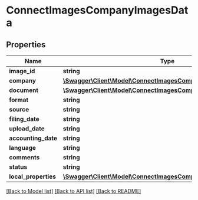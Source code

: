 # ConnectImagesCompanyImagesData

## Properties
Name | Type | Description | Notes
------------ | ------------- | ------------- | -------------
**image_id** | **string** |  | [optional] 
**company** | [**\Swagger\Client\Model\ConnectImagesCompanyImagesCompany**](ConnectImagesCompanyImagesCompany.md) |  | [optional] 
**document** | [**\Swagger\Client\Model\ConnectImagesCompanyImagesDocument**](ConnectImagesCompanyImagesDocument.md) |  | [optional] 
**format** | **string** |  | [optional] 
**source** | **string** |  | [optional] 
**filing_date** | **string** |  | [optional] 
**upload_date** | **string** |  | [optional] 
**accounting_date** | **string** |  | [optional] 
**language** | **string** |  | [optional] 
**comments** | **string** |  | [optional] 
**status** | **string** |  | [optional] 
**local_properties** | [**\Swagger\Client\Model\ConnectImagesCompanyImagesLocalProperties**](ConnectImagesCompanyImagesLocalProperties.md) |  | [optional] 

[[Back to Model list]](../../README.md#documentation-for-models) [[Back to API list]](../../README.md#documentation-for-api-endpoints) [[Back to README]](../../README.md)

